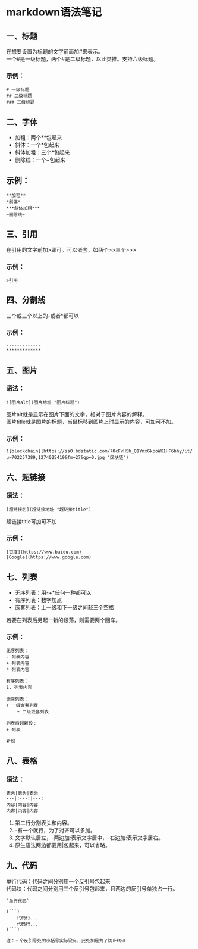 # markdown语法笔记
## 一、标题
在想要设置为标题的文字前面加#来表示。  
一个#是一级标题，两个#是二级标题，以此类推。支持六级标题。  
### 示例：
```
# 一级标题
## 二级标题
### 三级标题
```
## 二、字体
+ 加粗：两个**包起来  
+ 斜体：一个*包起来  
+ 斜体加粗：三个*包起来  
+ 删除线：一个~包起来  
## 示例：
```
**加粗**
*斜体*
***斜体加粗***
~删除线~
```
## 三、引用
在引用的文字前加>即可。可以嵌套，如两个>>三个>>>
### 示例：
```
>引用
```
## 四、分割线
三个或三个以上的-或者*都可以
### 示例：
```
-------------
*************

```
## 五、图片
### 语法：
```
![图片alt](图片地址 "图片标题")
```
图片alt就是显示在图片下面的文字，相对于图片内容的解释。  
图片title就是图片的标题，当鼠标移到图片上时显示的内容，可加可不加。
### 示例：
```
![blockchain](https://ss0.bdstatic.com/70cFvHSh_Q1YnxGkpoWK1HF6hhy/it/
u=702257389,1274025419&fm=27&gp=0.jpg "区块链")
```
## 六、超链接
### 语法：
```
[超链接名](超链接地址 "超链接title")
```
超链接title可加可不加  
### 示例：
```
[百度](https://www.baidu.com)
[Google](https://www.google.com)
```
## 七、列表
+ 无序列表：用-+*任何一种都可以
+ 有序列表：数字加点
+ 嵌套列表：上一级和下一级之间敲三个空格

若要在列表后另起一新的段落，则需要两个回车。
### 示例：
```
无序列表：
- 列表内容
+ 列表内容
* 列表内容

有序列表：
1. 列表内容

嵌套列表：
+ 一级嵌套列表
    + 二级嵌套列表

列表后起新段：
+ 列表

新段
```
## 八、表格
### 语法：
```
表头|表头|表头
---|:---:|---:
内容|内容|内容
内容|内容|内容
```
1. 第二行分割表头和内容。  
2. -有一个就行，为了对齐可以多加。  
3. 文字默认居左，-两边加:表示文字居中，-右边加:表示文字居右。
4. 原生语法两边都要用|包起来，可以省略。
## 九、代码
单行代码：代码之间分别用一个反引号包起来  
代码块：代码之间分别用三个反引号包起来，且两边的反引号单独占一行。  
```
`单行代码`

(```)
    代码行...
    代码行...
(```)

注：三个反引号处的小括号实际没有，此处加是为了防止转译
```
